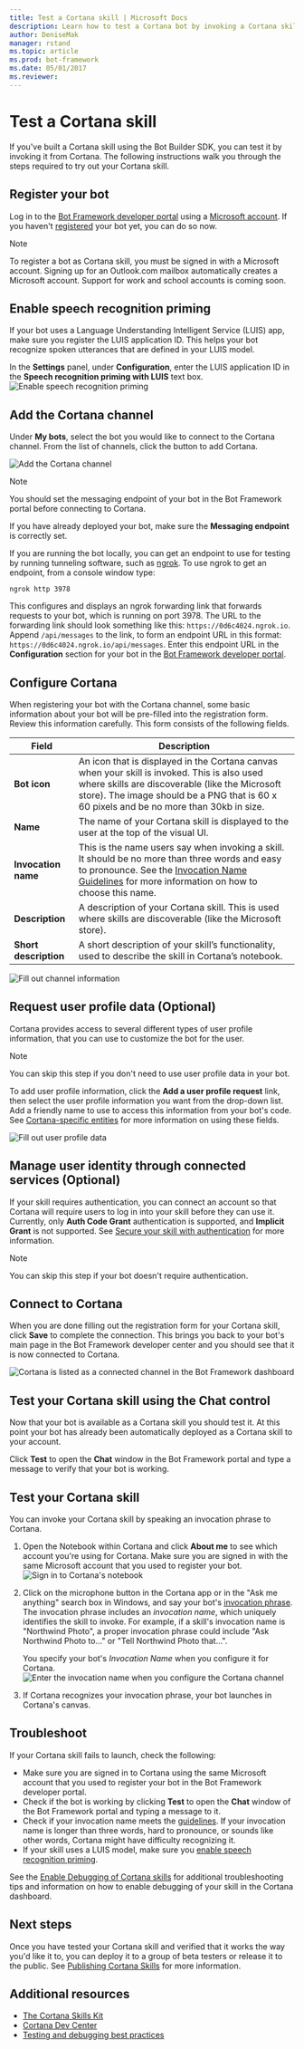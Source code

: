 ```yaml
---
title: Test a Cortana skill | Microsoft Docs
description: Learn how to test a Cortana bot by invoking a Cortana skill.
author: DeniseMak
manager: rstand
ms.topic: article
ms.prod: bot-framework
ms.date: 05/01/2017
ms.reviewer:
---
```


# Test a Cortana skill
 
If you've built a Cortana skill using the Bot Builder SDK, you can test it by invoking it from Cortana. The following instructions walk you through the steps required to try out your Cortana skill.

## Register your bot
Log in to the [Bot Framework developer portal][BFPortal] using a [Microsoft account](https://account.microsoft.com/account). If you haven't [registered][Register] your bot yet, you can do so now.

> [!NOTE]
> To register a bot as Cortana skill, you must be signed in with a Microsoft account. 
> Signing up for an Outlook.com mailbox automatically creates a Microsoft account. 
> Support for work and school accounts is coming soon.

## Enable speech recognition priming
If your bot uses a Language Understanding Intelligent Service (LUIS) app, make sure you register the LUIS application ID. This helps your bot recognize spoken utterances that are defined in your LUIS model.

In the **Settings** panel, under **Configuration**, enter the LUIS application ID in the **Speech recognition priming with LUIS** text box. 
![Enable speech recognition priming](~/media/cortana/cortana-speech-luis-priming.png)

## Add the Cortana channel
Under **My bots**, select the bot you would like to connect to the Cortana channel. From the list of channels, click the button to add Cortana.


![Add the Cortana channel ](~/media/cortana/cortana-add.png)

> [!NOTE]
> You should set the messaging endpoint of your bot in the Bot Framework portal before connecting to Cortana. 

If you have already deployed your bot, make sure the **Messaging endpoint** is correctly set.

If you are running the bot locally, you can get an endpoint to use for testing by running tunneling software, such as [ngrok](https://ngrok.com). To use ngrok to get an endpoint, from a console window type: 
```
ngrok http 3978
``` 
This configures and displays an ngrok forwarding link that forwards requests to your bot, which is running on port 3978. The URL to the forwarding link should look something like this: `https://0d6c4024.ngrok.io`.  Append `/api/messages` to the link, to form an endpoint URL in this format: `https://0d6c4024.ngrok.io/api/messages`. Enter this endpoint URL in the **Configuration** section for your bot in the [Bot Framework developer portal][BFPortal].

## Configure Cortana
When registering your bot with the Cortana channel, some basic information about your bot will be pre-filled into the registration form. Review this information carefully. This form consists of the following fields.

| Field | Description |
|------|------|
| **Bot icon** | An icon that is displayed in the Cortana canvas when your skill is invoked. This is also used where skills are discoverable (like the Microsoft store). The image should be a PNG that is 60 x 60 pixels and be no more than 30kb in size.|
| **Name** | The name of your Cortana skill is displayed to the user at the top of the visual UI. |
| **Invocation name** | This is the name users say when invoking a skill. It should be no more than three words and easy to pronounce. See the [Invocation Name Guidelines][InvocationNameGuidelines] for more information on how to choose this name.|
| **Description** | A description of your Cortana skill. This is used where skills are discoverable (like the Microsoft store). |
| **Short description** | A short description of your skill’s functionality, used to describe the skill in Cortana’s notebook. |

<!-- TODO: Update screenshot when new UI is available -->
![Fill out channel information](~/media/cortana/cortana-register.png)

## Request user profile data (Optional)
Cortana provides access to several different types of user profile information, that you can use to customize the bot for the user. 

> [!NOTE] 
> You can skip this step if you don't need to use user profile data in your bot.

To add user profile information, click the **Add a user profile request** link, then select the user profile information you want from the drop-down list. Add a friendly name to use to access this information from your bot's code. See [Cortana-specific entities][CortanaSpecificEntities] for more information on using these fields.

![Fill out user profile data](~/media/cortana/add-user-profile-data.png) 

## Manage user identity through connected services (Optional)
If your skill requires authentication, you can connect an account so that Cortana will require users to log in into your skill before they can use it. Currently, only **Auth Code Grant** authentication is supported, and **Implicit Grant** is not supported. See [Secure your skill with authentication][CortanaAuth] for more information. 

> [!NOTE] 
> You can skip this step if your bot doesn't require authentication.


## Connect to Cortana
When you are done filling out the registration form for your Cortana skill, click **Save**  to complete the connection. This brings you back to your bot's main page in the Bot Framework developer center and you should see that it is now connected to Cortana.

<!-- update image --> 
![Cortana is listed as a connected channel in the Bot Framework dashboard](~/media/cortana/cortana-edit.png)




## Test your Cortana skill using the Chat control
Now that your bot is available as a Cortana skill you should test it. At this point your bot has already been automatically deployed as a Cortana skill to your account. 

Click **Test** to open the **Chat** window in the Bot Framework portal and type a message to verify that your bot is working.

## Test your Cortana skill
You can invoke your Cortana skill by speaking an invocation phrase to Cortana. 
1. Open the Notebook within Cortana and click **About me** to see which account you're using for Cortana. Make sure you are signed in with the same Microsoft account that you used to register your bot. 
   ![Sign in to Cortana's notebook](~/media/cortana/cortana-notebook.png)
2. Click on the microphone button in the Cortana app or in the "Ask me anything" search box in Windows, and say your bot's [invocation phrase][InvocationNameGuidelines]. The invocation phrase includes an *invocation name*, which uniquely identifies the skill to invoke. For example, if a skill's invocation name is "Northwind Photo", a proper invocation phrase could include "Ask Northwind Photo to..." or "Tell Northwind Photo that...".

   You specify your bot's *Invocation Name* when you configure it for Cortana.
   ![Enter the invocation name when you configure the Cortana channel](~/media/cortana/cortana-invocation-name-callout.png)

3. If Cortana recognizes your invocation phrase, your bot launches in Cortana's canvas. 

## Troubleshoot

If your Cortana skill fails to launch, check the following:
* Make sure you are signed in to Cortana using the same Microsoft account that you used to register your bot in the Bot Framework developer portal.
* Check if the bot is working by clicking **Test** to open the **Chat** window of the Bot Framework portal and typing a message to it.
* Check if your invocation name meets the [guidelines][InvocationNameGuidelines]. If your invocation name is longer than three words, hard to pronounce, or sounds like other words, Cortana might have difficulty recognizing it.
* If your skill uses a LUIS model, make sure you [enable speech recognition priming](https://aka.ms/prime-speech-luis).

See the [Enable Debugging of Cortana skills][Cortana-Debug] for additional troubleshooting tips and information on how to enable debugging of your skill in the Cortana dashboard. 



## Next steps

Once you have tested your Cortana skill and verified that it works the way you'd like it to, you can deploy it to a group of beta testers or release it to the public. See [Publishing Cortana Skills][Cortana-Publish] for more information.

## Additional resources
* [The Cortana Skills Kit][CortanaGetStarted]
* [Cortana Dev Center][CortanaDevCenter]
* [Testing and debugging best practices][Cortana-TestBestPractice]


[CortanaGetStarted]: https://docs.microsoft.com/en-us/cortana/getstarted

[BFPortal]: https://dev.botframework.com/
[Register]: https://docs.microsoft.com/en-us/bot-framework/portal-register-bot
[CortanaDevCenter]: https://developer.microsoft.com/en-us/cortana

[CortanaSpecificEntities]: https://aka.ms/lgvcto
[CortanaAuth]: https://aka.ms/vsdqcj

[InvocationNameGuidelines]: https://aka.ms/cortana-invocation-guidelines 


[Cortana-Debug]: https://aka.ms/cortana-enable-debug
[Cortana-TestBestPractice]: https://aka.ms/cortana-test-best-practice
[Cortana-Publish]: https://aka.ms/cortana-publish








